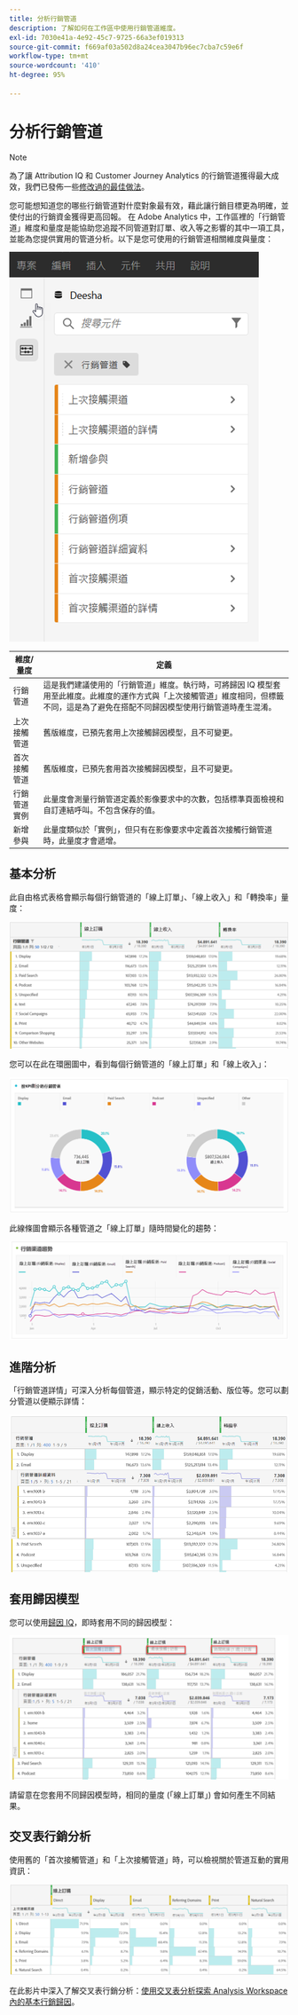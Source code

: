 ```yaml
---
title: 分析行銷管道
description: 了解如何在工作區中使用行銷管道維度。
exl-id: 7030e41a-4e92-45c7-9725-66a3ef019313
source-git-commit: f669af03a502d8a24cea3047b96ec7cba7c59e6f
workflow-type: tm+mt
source-wordcount: '410'
ht-degree: 95%

---
```


# 分析行銷管道

>[!NOTE]
>
>為了讓 Attribution IQ 和 Customer Journey Analytics 的行銷管道獲得最大成效，我們已發佈一些[修改過的最佳做法](/help/components/c-marketing-channels/mchannel-best-practices.md)。

您可能想知道您的哪些行銷管道對什麼對象最有效，藉此讓行銷目標更為明確，並使付出的行銷資金獲得更高回報。 在 Adobe Analytics 中，工作區裡的「行銷管道」維度和量度是能協助您追蹤不同管道對訂單、收入等之影響的其中一項工具，並能為您提供實用的管道分析。以下是您可使用的行銷管道相關維度與量度：

![](assets/mc-dims.png)

| 維度/量度 | 定義 |
| --- | --- |
| 行銷管道 | 這是我們建議使用的「行銷管道」維度。執行時，可將歸因 IQ 模型套用至此維度。此維度的運作方式與「上次接觸管道」維度相同，但標籤不同，這是為了避免在搭配不同歸因模型使用行銷管道時產生混淆。 |
| 上次接觸管道 | 舊版維度，已預先套用上次接觸歸因模型，且不可變更。 |
| 首次接觸管道 | 舊版維度，已預先套用首次接觸歸因模型，且不可變更。 |
| 行銷管道實例 | 此量度會測量行銷管道定義於影像要求中的次數，包括標準頁面檢視和自訂連結呼叫。不包含保存的值。 |
| 新增參與 | 此量度類似於「實例」，但只有在影像要求中定義首次接觸行銷管道時，此量度才會遞增。 |

## 基本分析

此自由格式表格會顯示每個行銷管道的「線上訂單」、「線上收入」和「轉換率」量度：

![](assets/mc-viz1.png)

您可以在此在環圈圖中，看到每個行銷管道的「線上訂單」和「線上收入」：

![](assets/mc-viz2.png)

此線條圖會顯示各種管道之「線上訂單」隨時間變化的趨勢：

![](assets/mc-viz3.png)

## 進階分析

「行銷管道詳情」可深入分析每個管道，顯示特定的促銷活動、版位等。您可以劃分管道以便顯示詳情：

![](assets/mc-viz4.png)

## 套用歸因模型

您可以使用[歸因 IQ](https://experienceleague.adobe.com/docs/analytics/analyze/analysis-workspace/panels/attribution/use-attribution.html)，即時套用不同的歸因模型：

![](assets/mc-viz5.png)

請留意在您套用不同歸因模型時，相同的量度 (「線上訂單」) 會如何產生不同結果。

## 交叉表行銷分析

使用舊的「首次接觸管道」和「上次接觸管道」時，可以檢視關於管道互動的實用資訊：

![](assets/mc-viz6.png)

在此影片中深入了解交叉表行銷分析：[使用交叉表分析探索 Analysis Workspace 內的基本行銷歸因](https://experienceleague.adobe.com/docs/analytics-learn/tutorials/analysis-workspace/attribution-iq/using-cross-tab-analysis-to-explore-basic-marketing-attribution-in-analysis-workspace.html)。
